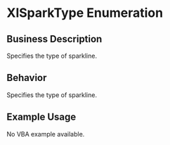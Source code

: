 # XlSparkType Enumeration

## Business Description
Specifies the type of sparkline.

## Behavior
Specifies the type of sparkline.

## Example Usage
No VBA example available.